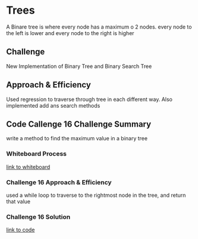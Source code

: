 # Trees

A Binare tree is where every node has a maximum o 2 nodes. every node to the left is lower and every node to the right is higher

## Challenge

New Implementation of Binary Tree and Binary Search Tree

## Approach & Efficiency

Used regression to traverse through tree in each different way. Also implemented add ans search methods


## Code Callenge 16 Challenge Summary

write a method to find the maximum value in a binary tree

### Whiteboard Process

[link to whiteboard](https://user-images.githubusercontent.com/75649765/127041365-f60c6c5c-fd90-4270-9cdf-919b2a1e7ef5.png)

### Challenge 16 Approach & Efficiency

used a while loop to traverse to the rightmost node in the tree, and return that value

### Challenge 16 Solution

[link to code](python/binary_tree/binary_tree.py)